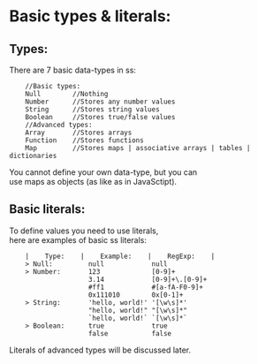 # Basic types & literals:

## Types:

There are 7 basic data-types in ss:

```
    //Basic types:
    Null        //Nothing
    Number      //Stores any number values
    String      //Stores string values
    Boolean     //Stores true/false values
    //Advanced types:
    Array       //Stores arrays
    Function    //Stores functions
    Map         //Stores maps | associative arrays | tables | dictionaries
```

You cannot define your own data-type, but you can  
use maps as objects \(as like as in JavaSctipt\).

## Basic literals:

To define values you need to use literals,  
here are examples of basic ss literals:

        |    Type:    |    Example:    |    RegExp:    |
        > Null:         null            null
        > Number:       123             [0-9]+
                        3.14            [0-9]+\.[0-9]+
                        #ff1            #[a-fA-F0-9]+
                        0x111010        0x[0-1]+
        > String:       'hello, world!' '[\w\s]*'
                        "hello, world!" "[\w\s]*"
                        `hello, world!` `[\w\s]*`
        > Boolean:      true            true
                        false           false

Literals of advanced types will be discussed later.

